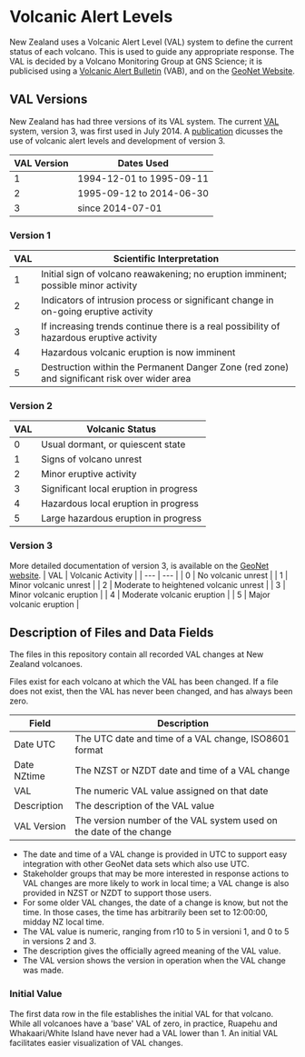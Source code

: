 # Volcanic Alert Levels

New Zealand uses a Volcanic Alert Level (VAL) system to define the current status of each volcano. This is used to guide any appropriate response. The VAL is decided by a Volcano Monitoring Group at GNS Science; it is publicised using a [Volcanic Alert Bulletin](https://www.geonet.org.nz/volcano/vab/) (VAB), and on the [GeoNet Website](https://www.geonet.org.nz/).

## VAL Versions
New Zealand has had three versions of its VAL system. The current [VAL](https://www.geonet.org.nz/about/volcano/val) system, version 3, was first used in July 2014. A [publication](https://link.springer.com/article/10.1186/s13617-014-0013-7) dicusses the use of volcanic alert levels and development of version 3.

| VAL Version | Dates Used |
| --- | --- |
| 1 | 1994-12-01 to 1995-09-11 |
| 2 | 1995-09-12 to 2014-06-30 |
| 3 | since 2014-07-01 |

### Version 1
| VAL | Scientific Interpretation |
| --- | --- |
| 1 |  Initial sign of volcano reawakening; no eruption imminent; possible minor activity |
| 2 |  Indicators of intrusion process or significant change in on-going eruptive activity |
| 3 |  If increasing trends continue there is a real possibility of hazardous eruptive activity |
| 4 |  Hazardous volcanic eruption is now imminent |
| 5 |  Destruction within the Permanent Danger Zone (red zone) and significant risk over wider area |

### Version 2
| VAL | Volcanic Status |
| --- | --- |
| 0 | Usual dormant, or quiescent state |
| 1 | Signs of volcano unrest |
| 2 | Minor eruptive activity |
| 3 | Significant local eruption in progress |
| 4 | Hazardous local eruption in progress |
| 5 | Large hazardous eruption in progress |

### Version 3
More detailed documentation of version 3, is available on the [GeoNet website](https://www.geonet.org.nz/about/volcano/val).
| VAL | Volcanic Activity |
| --- | --- |
| 0 | No volcanic unrest |
| 1 | Minor volcanic unrest |
| 2 | Moderate to heightened volcanic unrest |
| 3 | Minor volcanic eruption |
| 4 | Moderate volcanic eruption |
| 5 | Major volcanic eruption |

## Description of Files and Data Fields

The files in this repository contain all recorded VAL changes at New Zealand volcanoes.

Files exist for each volcano at which the VAL has been changed. If a file does not exist, then the VAL has never been changed, and has always been zero.

| Field | Description |
| --- | --- |
| Date UTC | The UTC date and time of a VAL change, ISO8601 format |
| Date NZtime | The NZST or NZDT date and time of a VAL change |
| VAL | The numeric VAL value assigned on that date |
| Description | The description of the VAL value |
| VAL Version | The version number of the VAL system used on the date of the change |

- The date and time of a VAL change is provided in UTC to support easy integration with other GeoNet data sets which also use UTC. 
- Stakeholder groups that may be more interested in response actions to VAL changes are more likely to work in local time; a VAL change is also provided in NZST or NZDT to support those users.
- For some older VAL changes, the date of a change is know, but not the time. In those cases, the time has arbitrarily been set to 12:00:00, midday NZ local time.
- The VAL value is numeric, ranging from r10 to 5 in versioni 1, and 0 to 5 in versions 2 and 3.
- The description gives the officially agreed meaning of the VAL value.
- The VAL version shows the version in operation when the VAL change was made.

### Initial Value
The first data row in the file establishes the initial VAL for that volcano. While all volcanoes have a 'base' VAL of zero, in practice, Ruapehu and Whakaari/White Island have never had a VAL lower than 1.
An initial VAL facilitates easier visualization of VAL changes.

